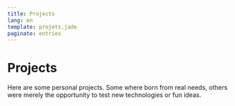 ```yaml
---
title: Projects
lang: en
template: projets.jade
paginate: entries
---
```


Projects
========

Here are some personal projects. Some where born from real needs, others were merely the opportunity to test new technologies or fun ideas.
